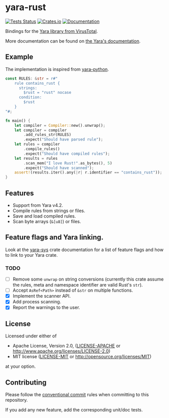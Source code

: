 # yara-rust

[![Tests Status](https://github.com/Hugal31/yara-rust/actions/workflows/tests.yml/badge.svg)](https://github.com/Hugal31/yara-rust/actions/workflows/tests.yml)
[![Crates.io](https://img.shields.io/crates/v/yara.svg)](https://crates.io/crates/yara)
[![Documentation](https://docs.rs/yara/badge.svg)](https://docs.rs/yara)

Bindings for the [Yara library from VirusTotal](https://github.com/VirusTotal/yara).

More documentation can be found on [the Yara's documentation](https://yara.readthedocs.io/en/stable/index.html).

## Example

The implementation is inspired from [yara-python](https://github.com/VirusTotal/yara-python).

```rust
const RULES: &str = r#"
    rule contains_rust {
      strings:
        $rust = "rust" nocase
      condition:
        $rust
    }
"#;

fn main() {
    let compiler = Compiler::new().unwrap();
    let compiler = compiler
        .add_rules_str(RULES)
        .expect("Should have parsed rule");
    let rules = compiler
        .compile_rules()
        .expect("Should have compiled rules");
    let results = rules
        .scan_mem("I love Rust!".as_bytes(), 5)
        .expect("Should have scanned");
    assert!(results.iter().any(|r| r.identifier == "contains_rust"));
}
```

## Features

* Support from Yara v4.2.
* Compile rules from strings or files.
* Save and load compiled rules.
* Scan byte arrays (`&[u8]`) or files.

## Feature flags and Yara linking.

Look at the [yara-sys](yara-sys) crate documentation for a list of feature flags
and how to link to your Yara crate.

### TODO

- [ ] Remove some `unwrap` on string conversions (currently this crate assume the rules, meta and namespace identifier are valid Rust's `str`).
- [ ] Accept `AsRef<Path>` instead of `&str` on multiple functions.
- [x] Implement the scanner API.
- [x] Add process scanning.
- [x] Report the warnings to the user.

## License

Licensed under either of

 * Apache License, Version 2.0, ([LICENSE-APACHE](LICENSE-APACHE) or http://www.apache.org/licenses/LICENSE-2.0)
 * MIT license ([LICENSE-MIT](LICENSE-MIT) or http://opensource.org/licenses/MIT)

at your option.

## Contributing

Please follow the [conventional commit][Conventional commit] rules when
committing to this repository.

If you add any new feature, add the corresponding unit/doc tests.

[Conventional commit]: https://www.conventionalcommits.org/en/v1.0.0/
